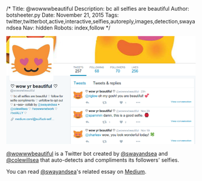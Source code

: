 /*
Title: @wowwwbeautiful
Description: bc all selfies are beautiful
Author: botsheeter.py
Date: November 21, 2015
Tags: twitter,twitterbot,active,interactive,selfies,autoreply,images,detection,swayandsea
Nav: hidden
Robots: index,follow
*/

[![](/content/bots/twitterbots/images/wowwwbeautiful.png)](https://twitter.com/wowwwbeautiful)

[@wowwwbeautiful](https://twitter.com/wowwwbeautiful) is a Twitter bot created by [@swayandsea](https://twitter.com/swayandsea) and [@colewillsea](https://twitter.com/colewillsea) that auto-detects and compliments its followers' selfies.

You can read [@swayandsea](https://twitter.com/swayandsea)'s related essay on [Medium](https://medium.com/pieces-of-the-sea/fuck-selfies-9ab348bf44d8#.bqhfgdia7).
